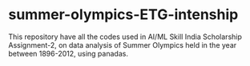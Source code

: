 # summer-olympics-ETG-intenship
This repository have all the codes used in AI/ML Skill India Scholarship Assignment-2, on data analysis of Summer Olympics held in the year between 1896-2012, using panadas.
